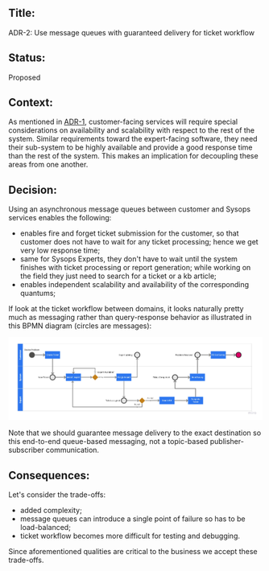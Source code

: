 ## Title: 
ADR-2: Use message queues with guaranteed delivery for ticket workflow

## Status: 
Proposed

## Context: 
As mentioned in [ADR-1](ADR-1-service-based.md), customer-facing services will require special considerations on availability and scalability with respect to the rest of the system. Similar requirements toward the expert-facing software, they need their sub-system to be highly available and provide a good response time than the rest of the system.
This makes an implication for decoupling these areas from one another.

## Decision: 
Using an asynchronous message queues between customer and Sysops services enables the following:
 - enables fire and forget ticket submission for the customer, so that customer does not have to wait for any ticket processing; hence we get very low response time;
 - same for Sysops Experts, they don't have to wait until the system finishes with ticket processing or report generation; while working on the field they just need to search for a ticket or a kb article;
 - enables independent scalability and availability of the corresponding quantums;

If look at the ticket workflow between domains, it looks naturally pretty much as messaging rather than query-response behavior as illustrated in this BPMN diagram (circles are messages):

![Ticket workflow](../images/bpmn-ticket-workflow.jpg "Ticket workflow")

Note that we should guarantee message delivery to the exact destination so this end-to-end queue-based messaging, not a topic-based publisher-subscriber communication.

## Consequences: 
Let's consider the trade-offs:
 - added complexity;
 - message queues can introduce a single point of failure so has to be load-balanced;
 - ticket workflow becomes more difficult for testing and debugging.

Since aforementioned qualities are critical to the business we accept these trade-offs.
